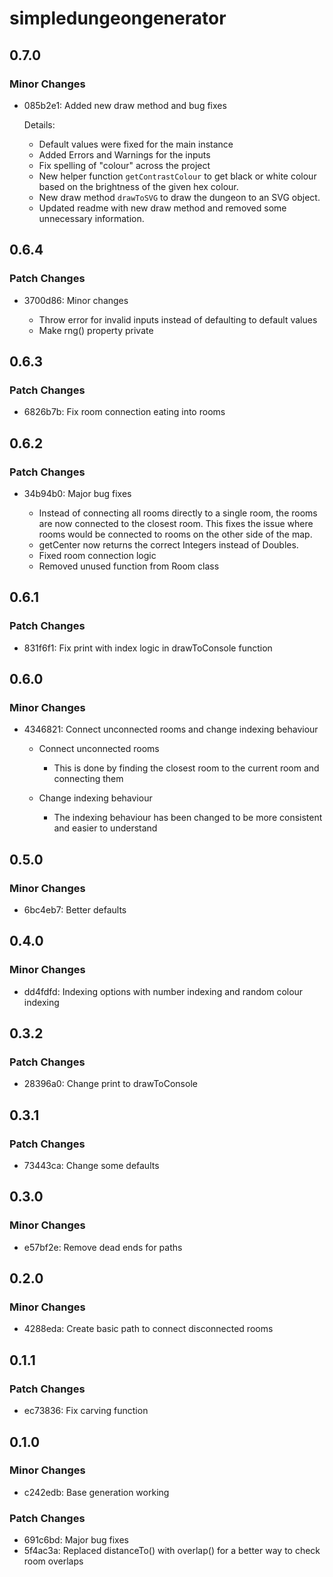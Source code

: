 # simpledungeongenerator

## 0.7.0

### Minor Changes

- 085b2e1: Added new draw method and bug fixes

  Details:

  - Default values were fixed for the main instance
  - Added Errors and Warnings for the inputs
  - Fix spelling of "colour" across the project
  - New helper function `getContrastColour` to get black or white colour based on the brightness of the given hex colour.
  - New draw method `drawToSVG` to draw the dungeon to an SVG object.
  - Updated readme with new draw method and removed some unnecessary information.

## 0.6.4

### Patch Changes

- 3700d86: Minor changes

  - Throw error for invalid inputs instead of defaulting to default values
  - Make rng() property private

## 0.6.3

### Patch Changes

- 6826b7b: Fix room connection eating into rooms

## 0.6.2

### Patch Changes

- 34b94b0: Major bug fixes

  - Instead of connecting all rooms directly to a single room, the rooms are now connected to the closest room. This fixes the issue where rooms would be connected to rooms on the other side of the map.
  - getCenter now returns the correct Integers instead of Doubles.
  - Fixed room connection logic
  - Removed unused function from Room class

## 0.6.1

### Patch Changes

- 831f6f1: Fix print with index logic in drawToConsole function

## 0.6.0

### Minor Changes

- 4346821: Connect unconnected rooms and change indexing behaviour

  - Connect unconnected rooms

    - This is done by finding the closest room to the current room and connecting them

  - Change indexing behaviour
    - The indexing behaviour has been changed to be more consistent and easier to understand

## 0.5.0

### Minor Changes

- 6bc4eb7: Better defaults

## 0.4.0

### Minor Changes

- dd4fdfd: Indexing options with number indexing and random colour indexing

## 0.3.2

### Patch Changes

- 28396a0: Change print to drawToConsole

## 0.3.1

### Patch Changes

- 73443ca: Change some defaults

## 0.3.0

### Minor Changes

- e57bf2e: Remove dead ends for paths

## 0.2.0

### Minor Changes

- 4288eda: Create basic path to connect disconnected rooms

## 0.1.1

### Patch Changes

- ec73836: Fix carving function

## 0.1.0

### Minor Changes

- c242edb: Base generation working

### Patch Changes

- 691c6bd: Major bug fixes
- 5f4ac3a: Replaced distanceTo() with overlap() for a better way to check room overlaps
